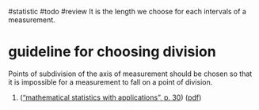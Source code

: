 #statistic #todo #review
It is the length we choose for each intervals of a measurement. 
# guideline for choosing division
Points of subdivision of the axis of measurement should be chosen so that it is impossible for a measurement to fall on a point of division.



1. ([“mathematical statistics with applications”, p. 30](zotero://select/library/items/YJGRMNUC)) ([pdf](zotero://open-pdf/library/items/B885WY6T?page=30&annotation=YDCWCF7N))